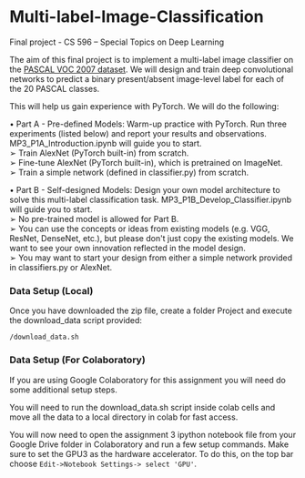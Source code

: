 # Multi-label-Image-Classification
Final project - CS 596 – Special Topics on Deep Learning

The aim of this final project is to implement a multi-label image classifier on the [PASCAL VOC 2007 dataset](http://host.robots.ox.ac.uk/pascal/VOC/voc2007/). We will design and train deep convolutional networks to predict a binary present/absent image-level label for each of the 20 PASCAL classes.

This will help us gain experience with PyTorch. We will do the following: 

• Part A - Pre-defined Models: Warm-up practice with PyTorch. Run three experiments (listed below) and report your results and observations. MP3_P1A_Introduction.ipynb will guide you to start.<br>
➢ Train AlexNet (PyTorch built-in) from scratch.<br>
➢ Fine-tune AlexNet (PyTorch built-in), which is pretrained on ImageNet.<br>
➢ Train a simple network (defined in classifier.py) from scratch.<br>

• Part B - Self-designed Models: Design your own model architecture to solve this multi-label classification task. MP3_P1B_Develop_Classifier.ipynb will guide you to start.<br>
➢ No pre-trained model is allowed for Part B.<br>
➢ You can use the concepts or ideas from existing models (e.g. VGG, ResNet, DenseNet, etc.), but please don't just copy the existing models. We want to see your own innovation reflected in the model design.<br>
➢ You may want to start your design from either a simple network provided in classifiers.py or AlexNet.<br>

### Data Setup (Local)
Once you have downloaded the zip file, create a folder Project and execute the
download_data script provided:

    /download_data.sh

### Data Setup (For Colaboratory)
If you are using Google Colaboratory for this assignment you will need do some additional setup steps. 

You will need to run the download_data.sh script inside colab cells and move all the data to a local directory in colab for fast access.

You will now need to open the assignment 3 ipython notebook file from your Google Drive folder in Colaboratory and run a few setup commands. Make sure to set the GPU3 as the hardware accelerator. To do this, on the top bar choose `Edit->Notebook Settings->
select 'GPU'`.
